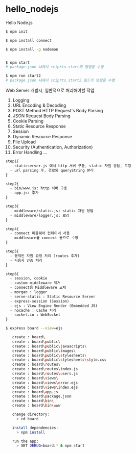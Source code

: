 # hello_nodejs
Hello Node.js

```bash
$ npm init

$ npm install connect

$ npm install -g nodemon


$ npm start
# package.json 내에서 sciprts.start의 명령을 수행

$ npm run start2
# package.json 내에서 sciprts.start2 필드의 명령을 수행
```

Web Server 개발시, 일반적으로 처리해야할 작업
1. Logging
2. URL Encoding & Decoding
3. POST Method HTTP Request's Body Parsing
4. JSON Request Body Parsing
5. Cookie Parsing
6. Static Resource Response
7. Session
8. Dynamic Resource Response
9. File Upload
10. Security (Authentication, Authorization)
11. Error Handling
...

```txt
step1{
  - staticserver.js 에서 http 서버 구동, static 자원 응답, 로깅
  - url parsing 후, 경로와 queryString 분리
}

step2{
  - bin/www.js: http 서버 구동
  - app.js: 추가
}

step3{
  - middleware/static.js: static 자원 응답
  - middleware/logger.js: 로깅
}

step4{
  - connect 미들웨어 컨테이너 사용
  - middleware를 connect 용으로 수정
}

step5{
  - 동적인 자원 요청 처리 (routes 추가)
  - 사용자 인증 처리
}

step6{
  - session, cookie
  - custom middleware 제거
  - connect용 Middleware 교체
  - morgan : logger
  - serve-static : Static Resource Server
  - express-session (Session)
  - ejs : View Engine Render (Embedded JS)
  - nocache : Cache 처리
  - socket.io : WebSocket
}
```

```bash
$ express board --view=ejs

   create : board\
   create : board\public\
   create : board\public\javascripts\
   create : board\public\images\
   create : board\public\stylesheets\
   create : board\public\stylesheets\style.css
   create : board\routes\
   create : board\routes\index.js
   create : board\routes\users.js
   create : board\views\
   create : board\views\error.ejs
   create : board\views\index.ejs
   create : board\app.js
   create : board\package.json
   create : board\bin\
   create : board\bin\www

   change directory:
     > cd board

   install dependencies:
     > npm install

   run the app:
     > SET DEBUG=board:* & npm start
```

